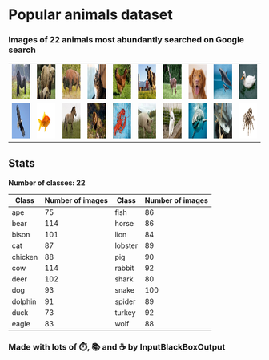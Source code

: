 # Popular animals dataset
### Images of 22 animals most abundantly searched on Google search

|||||||||||
|--|--|--|--|--|--|--|--|--|--|
|<img src="_sample_images/ape.png" height=70 width=70>|<img src="_sample_images/bear.png" height=70 width=70>|<img src="_sample_images/bison.png" height=70 width=70>|<img src="_sample_images/cat.png" height=70 width=70>|<img src="_sample_images/chicken.jpeg" height=70 width=70>|<img src="_sample_images/cow.png" height=70 width=70>|<img src="_sample_images/deer.png" height=70 width=70>|<img src="_sample_images/dog.png" height=70 width=70>|<img src="_sample_images/dolphin.png" height=70 width=70>|<img src="_sample_images/duck.png" height=70 width=70>|
|<img src="_sample_images/eagle.png" height=70 width=70>|<img src="_sample_images/fish.jpg" height=70 width=70>|<img src="_sample_images/horse.png" height=70 width=70>|<img src="_sample_images/lion.png" height=70 width=70>|<img src="_sample_images/lobster.jpg" height=70 width=70>|<img src="_sample_images/pig.png" height=70 width=70>|<img src="_sample_images/rabbit.png" height=70 width=70>|<img src="_sample_images/shark.png" height=70 width=70>|<img src="_sample_images/snake.png" height=70 width=70>|<img src="_sample_images/spider.png" height=70 width=70>|<img src="_sample_images/turkey.png" height=70 width=70>|<img src="_sample_images/wolf.png" height=70 width=70>|


## Stats 
**Number of classes: 22**

|Class|Number of images|Class|Number of images|
|--|--|--|--|
|ape|75|fish|86|
|bear|114|horse|86|
|bison|101|lion|84|
|cat|87|lobster|89|
|chicken|88|pig|90|
|cow|114|rabbit|92|
|deer|102|shark|80|
|dog|93|snake|100|
|dolphin|91|spider|89|
|duck|73|turkey|92|
|eagle|83|wolf|88|

### Made with lots of ⏱️, 📚 and ☕ by InputBlackBoxOutput
